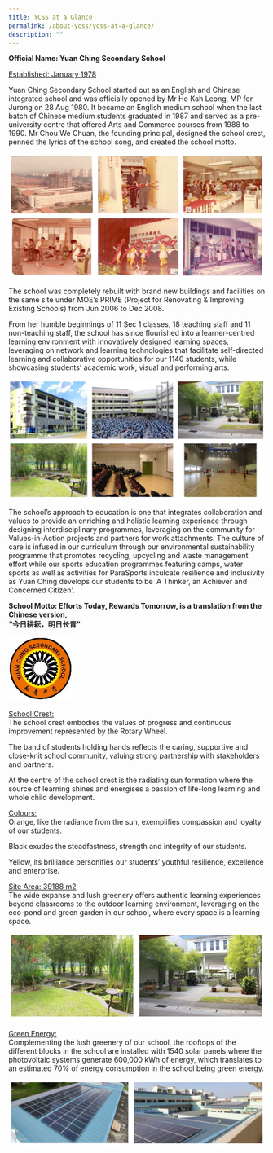 ```yaml
---
title: YCSS at a Glance
permalink: /about-ycss/ycss-at-a-glance/
description: ""
---
```

**Official Name: Yuan Ching Secondary School**

<u> Established: January 1978 </u>

Yuan Ching Secondary School started out as an English and Chinese integrated school and was officially opened by Mr Ho Kah Leong, MP for Jurong on 28 Aug 1980. It became an English medium school when the last batch of Chinese medium students graduated in 1987 and served as a pre-university centre that offered Arts and Commerce courses from 1988 to 1990. Mr Chou We Chuan, the founding principal, designed the school crest, penned the lyrics of the school song, and created the school motto.

![](/images/YCSS%20at%20a%20glance.jpg)

The school was completely rebuilt with brand new buildings and facilities on the same site under MOE’s PRIME (Project for Renovating & Improving Existing Schools) from Jun 2006 to Dec 2008.

From her humble beginnings of 11 Sec 1 classes, 18 teaching staff and 11 non-teaching staff, the school has since flourished into a learner-centred learning environment with innovatively designed learning spaces, leveraging on network and learning technologies that facilitate self-directed learning and collaborative opportunities for our 1140 students, while showcasing students’ academic work, visual and performing arts.

![](/images/YCSS%20at%20a%20glance%201.jpg)

The school’s approach to education is one that integrates collaboration and values to provide an enriching and holistic learning experience through designing interdisciplinary programmes, leveraging on the community for Values-in-Action projects and partners for work attachments. The culture of care is infused in our curriculum through our environmental sustainability programme that promotes recycling, upcycling and waste management effort while our sports education programmes featuring camps, water sports as well as activities for ParaSports inculcate resilience and inclusivity as Yuan Ching develops our students to be 'A Thinker, an Achiever and Concerned Citizen'.

**School Motto: Efforts Today, Rewards Tomorrow, is a translation from the Chinese version,  
“今日耕耘，明日长青”**

<img src="/images/yuan-ching-secondary-school.jpg" 
    style="width:25%">

<u> School Crest: </u> <br>
The school crest embodies the values of progress and continuous improvement represented by the Rotary Wheel.

The band of students holding hands reflects the caring, supportive and close-knit school community, valuing strong partnership with stakeholders and partners.

At the centre of the school crest is the radiating sun formation where the source of learning shines and energises a passion of life-long learning and whole child development.

<u> Colours: </u> <br>
Orange, like the radiance from the sun, exemplifies compassion and loyalty of our students.

Black exudes the steadfastness, strength and integrity of our students.  

Yellow, its brilliance personifies our students’ youthful resilience, excellence and enterprise.

<u> Site Area: 39188 m2 </u> <br>
The wide expanse and lush greenery offers authentic learning experiences beyond classrooms to the outdoor learning environment, leveraging on the eco-pond and green garden in our school, where every space is a learning space.

![](/images/YCSS%20at%20a%20glance%202.jpg)

<u> Green Energy: </u><br>
Complementing the lush greenery of our school, the rooftops of the different blocks in the school are installed with 1540 solar panels where the photovoltaic systems generate 600,000 kWh of energy, which translates to an estimated 70% of energy consumption in the school being green energy.

![](/images/YCSS%20at%20a%20glance%203.jpg)